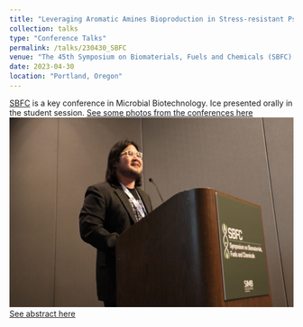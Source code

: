 ```yaml
---
title: "Leveraging Aromatic Amines Bioproduction in Stress-resistant Pseudomonas putida with CRISPRa/i Gene Regulatory Tools"
collection: talks
type: "Conference Talks"
permalink: /talks/230430_SBFC
venue: "The 45th Symposium on Biomaterials, Fuels and Chemicals (SBFC) 2023"
date: 2023-04-30
location: "Portland, Oregon"
---
```


[SBFC](https://sim.confex.com/sim/sbfc2023/meetingapp.cgi/Home/0) is a key conference in Microbial Biotechnology.
Ice presented orally in the student session. 
[See some photos from the conferences here](https://www.flickr.com/photos/simbhq_meetings/albums/72177720308111016/)
<br/><img src='/images/Cholpisit_SBFC2023.jpg'>
[See abstract here](https://sim.confex.com/sim/sbfc2023/meetingapp.cgi/Paper/47623)